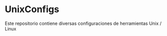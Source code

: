 UnixConfigs
===========

Este repositorio contiene diversas configuraciones de herramientas Unix / Linux
